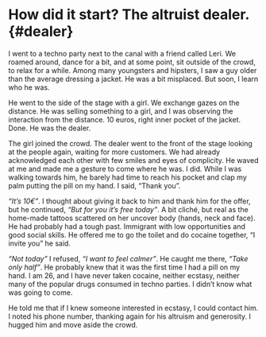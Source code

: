 # How did it start? The altruist dealer. {#dealer}

I went to a techno party next to the canal with a friend called Leri. We roamed around, dance for a bit, and at some point, sit outside of the crowd, to relax for a while. Among many youngsters and hipsters, I saw a guy older than the average dressing a jacket. He was a bit misplaced. But soon, I learn who he was.

He went to the side of the stage with a girl. We exchange gazes on the distance. He was selling something to a girl, and I was observing the interaction from the distance. 10 euros, right inner pocket of the jacket. Done. He was the dealer. 

The girl joined the crowd. The dealer went to the front of the stage looking at the people again, waiting for more customers. We had already acknowledged each other with few smiles and eyes of complicity. He waved at me and made me a gesture to come where he was. I did. While I was walking towards him, he barely had time to reach his pocket and clap my palm putting the pill on my hand. I said, “Thank you”. 

*“It’s 10€”*. I thought about giving it back to him and thank him for the offer, but he continued, *“But for you it’s free today”*. A bit cliché, but real as the home-made tattoos scattered on her uncover body (hands, neck and face). He had probably had a tough past. Immigrant with low opportunities and good social skills. He offered me to go the toilet and do cocaine together, “I invite you” he said. 

*“Not today”* I refused, *“I want to feel calmer”*. 
He caught me there, *“Take only half”*. 
He probably knew that it was the first time I had a pill on my hand. I am 26, and I have never taken cocaine, neither ecstasy, neither many of the popular drugs consumed in techno parties. I didn’t know what was going to come. 

He told me that if I knew someone interested in ecstasy, I could contact him. I noted his phone number, thanking again for his altruism and generosity. I hugged him and move aside the crowd.

